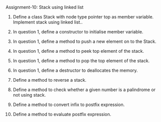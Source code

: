 Assignment-10: Stack using linked list

1. Define a class Stack with node type pointer top as member variable. Implement stack using linked list..

2. In question 1, define a constructor to initialise member variable.

3. In question 1, define a method to push a new element on to the Stack.

4. In question 1, define a method to peek top element of the stack.

5. In question 1, define a method to pop the top element of the stack.

6. In question 1, define a destructor to deallocates the memory.

7. Define a method to reverse a stack.

8. Define a method to check whether a given number is a palindrome or not using stack.

9. Define a method to convert infix to postfix expression.

10. Define a method to evaluate postfix expression.
